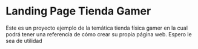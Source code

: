 # Landing Page Tienda Gamer
Este es un proyecto ejemplo de la temática tienda física gamer en la cual podrá tener una referencia de cómo crear su propia página web. Espero le sea de utilidad
